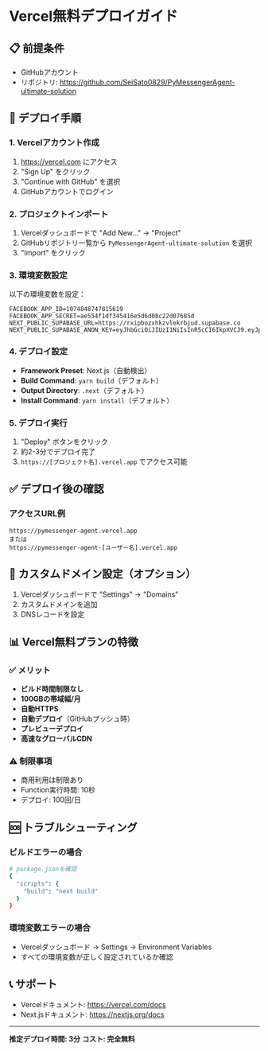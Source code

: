 # Vercel無料デプロイガイド

## 📋 前提条件
- GitHubアカウント
- リポジトリ: https://github.com/SeiSato0829/PyMessengerAgent-ultimate-solution

## 🚀 デプロイ手順

### 1. Vercelアカウント作成
1. https://vercel.com にアクセス
2. "Sign Up" をクリック
3. "Continue with GitHub" を選択
4. GitHubアカウントでログイン

### 2. プロジェクトインポート
1. Vercelダッシュボードで "Add New..." → "Project"
2. GitHubリポジトリ一覧から `PyMessengerAgent-ultimate-solution` を選択
3. "Import" をクリック

### 3. 環境変数設定
以下の環境変数を設定：

```env
FACEBOOK_APP_ID=1074848747815619
FACEBOOK_APP_SECRET=ae554f1df345416e5d6d08c22d07685d
NEXT_PUBLIC_SUPABASE_URL=https://rxipbozxhkzvlekrbjud.supabase.co
NEXT_PUBLIC_SUPABASE_ANON_KEY=eyJhbGciOiJIUzI1NiIsInR5cCI6IkpXVCJ9.eyJpc3MiOiJzdXBhYmFzZSIsInJlZiI6InJ4aXBib3p4aGt6dmxla3JianVkIiwicm9sZSI6ImFub24iLCJpYXQiOjE3MjU2MDg0NzgsImV4cCI6MjA0MTE4NDQ3OH0.vTWRLqpPjUGTH2U0TBRZLM5N3r86O9E6Eq5INIoL7jY
```

### 4. デプロイ設定
- **Framework Preset**: Next.js（自動検出）
- **Build Command**: `yarn build`（デフォルト）
- **Output Directory**: `.next`（デフォルト）
- **Install Command**: `yarn install`（デフォルト）

### 5. デプロイ実行
1. "Deploy" ボタンをクリック
2. 約2-3分でデプロイ完了
3. `https://[プロジェクト名].vercel.app` でアクセス可能

## ✅ デプロイ後の確認

### アクセスURL例
```
https://pymessenger-agent.vercel.app
または
https://pymessenger-agent-[ユーザー名].vercel.app
```

## 🔧 カスタムドメイン設定（オプション）

1. Vercelダッシュボードで "Settings" → "Domains"
2. カスタムドメインを追加
3. DNSレコードを設定

## 📊 Vercel無料プランの特徴

### ✅ メリット
- **ビルド時間制限なし**
- **100GBの帯域幅/月**
- **自動HTTPS**
- **自動デプロイ**（GitHubプッシュ時）
- **プレビューデプロイ**
- **高速なグローバルCDN**

### ⚠️ 制限事項
- 商用利用は制限あり
- Function実行時間: 10秒
- デプロイ: 100回/日

## 🆘 トラブルシューティング

### ビルドエラーの場合
```bash
# package.jsonを確認
{
  "scripts": {
    "build": "next build"
  }
}
```

### 環境変数エラーの場合
- Vercelダッシュボード → Settings → Environment Variables
- すべての環境変数が正しく設定されているか確認

## 📞 サポート
- Vercelドキュメント: https://vercel.com/docs
- Next.jsドキュメント: https://nextjs.org/docs

---

**推定デプロイ時間: 3分**
**コスト: 完全無料**